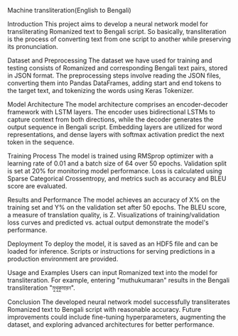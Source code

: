 Machine transliteration(English to Bengali)

Introduction
This project aims to develop a neural network model for transliterating Romanized text to Bengali script. So basically, transliteration is the process of converting text from one script to another while preserving its pronunciation.

Dataset and Preprocessing
The dataset we have used for training and testing consists of Romanized and corresponding Bengali text pairs, stored in JSON format. The preprocessing steps involve reading the JSON files, converting them into Pandas DataFrames, adding start and end tokens to the target text, and tokenizing the words using Keras Tokenizer.

Model Architecture
The model architecture comprises an encoder-decoder framework with LSTM layers. The encoder uses bidirectional LSTMs to capture context from both directions, while the decoder generates the output sequence in Bengali script. Embedding layers are utilized for word representations, and dense layers with softmax activation predict the next token in the sequence.

Training Process
The model is trained using RMSprop optimizer with a learning rate of 0.01 and a batch size of 64 over 50 epochs. Validation split is set at 20% for monitoring model performance. Loss is calculated using Sparse Categorical Crossentropy, and metrics such as accuracy and BLEU score are evaluated.

Results and Performance
The model achieves an accuracy of X% on the training set and Y% on the validation set after 50 epochs. The BLEU score, a measure of translation quality, is Z. Visualizations of training/validation loss curves and predicted vs. actual output demonstrate the model's performance.

Deployment
To deploy the model, it is saved as an HDF5 file and can be loaded for inference. Scripts or instructions for serving predictions in a production environment are provided.

Usage and Examples
Users can input Romanized text into the model for transliteration. For example, entering "muthukumaran" results in the Bengali transliteration "মুথুকুমারন".

Conclusion
The developed neural network model successfully transliterates Romanized text to Bengali script with reasonable accuracy. Future improvements could include fine-tuning hyperparameters, augmenting the dataset, and exploring advanced architectures for better performance.
